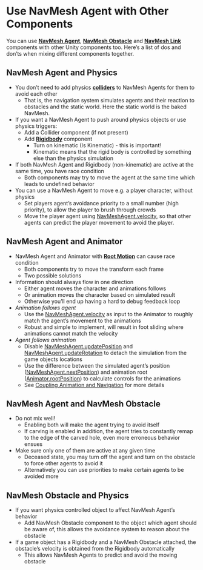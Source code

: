 # Use NavMesh Agent with Other Components

You can use [**NavMesh Agent**](./NavMeshAgent.md), [**NavMesh Obstacle**](./NavMeshObstacle.md) and [**NavMesh Link**](./NavMeshLink.md) components with other Unity components too. Here’s a list of dos and don’ts when mixing different components together.

## NavMesh Agent and Physics

- You don’t need to add physics [**colliders**][1] to NavMesh Agents for them to avoid each other
    - That is, the navigation system simulates agents and their reaction to obstacles and the static world. Here the static world is the baked NavMesh.
- If you want a NavMesh Agent to push around physics objects or use physics triggers:
    - Add a Collider component (if not present)
    - Add [**Rigidbody**][2] component
        - Turn on kinematic (Is Kinematic) - this is important!
        - Kinematic means that the rigid body is controlled by something else than the physics simulation
- If both NavMesh Agent and Rigidbody (non-kinematic) are active at the same time, you have race condition
    - Both components may try to move the agent at the same time which leads to undefined behavior
- You can use a NavMesh Agent to move e.g. a player character, without physics
    - Set players agent’s avoidance priority to a small number (high priority), to allow the player to brush through crowds
    - Move the player agent using [NavMeshAgent.velocity](https://docs.unity3d.com/6000.0/Documentation/ScriptReference/AI.NavMeshAgent-velocity.html), so that other agents can predict the player movement to avoid the player.

## NavMesh Agent and Animator

- NavMesh Agent and Animator with [**Root Motion**][3] can cause race condition
    - Both components try to move the transform each frame
    - Two possible solutions
- Information should always flow in one direction
    - Either agent moves the character and animations follows
    - Or animation moves the character based on simulated result
    - Otherwise you’ll end up having a hard to debug feedback loop
- _Animation follows agent_
    - Use the [NavMeshAgent.velocity](https://docs.unity3d.com/6000.0/Documentation/ScriptReference/AI.NavMeshAgent-velocity.html) as input to the Animator to roughly match the agent’s movement to the animations
    - Robust and simple to implement, will result in foot sliding where animations cannot match the velocity
- _Agent follows animation_
    - Disable [NavMeshAgent.updatePosition](https://docs.unity3d.com/6000.0/Documentation/ScriptReference/AI.NavMeshAgent-updatePosition.html) and [NavMeshAgent.updateRotation](https://docs.unity3d.com/6000.0/Documentation/ScriptReference/AI.NavMeshAgent-updateRotation.html) to detach the simulation from the game objects locations
    - Use the difference between the simulated agent’s position ([NavMeshAgent.nextPosition](https://docs.unity3d.com/6000.0/Documentation/ScriptReference/AI.NavMeshAgent-nextPosition.html)) and animation root ([Animator.rootPosition](https://docs.unity3d.com/6000.0/Documentation/ScriptReference/Animator-rootPosition.html)) to calculate controls for the animations
    - See [Coupling Animation and Navigation](./CouplingAnimationAndNavigation.md) for more details

## NavMesh Agent and NavMesh Obstacle

- Do not mix well!
    - Enabling both will make the agent trying to avoid itself
    - If carving is enabled in addition, the agent tries to constantly remap to the edge of the carved hole, even more erroneous behavior ensues
- Make sure only one of them are active at any given time
    - Deceased state, you may turn off the agent and turn on the obstacle to force other agents to avoid it
    - Alternatively you can use priorities to make certain agents to be avoided more

## NavMesh Obstacle and Physics

- If you want physics controlled object to affect NavMesh Agent’s behavior
    - Add NavMesh Obstacle component to the object which agent should be aware of, this allows the avoidance system to reason about the obstacle
- If a game object has a Rigidbody and a NavMesh Obstacle attached, the obstacle’s velocity is obtained from the Rigidbody automatically
    - This allows NavMesh Agents to predict and avoid the moving obstacle

[1]: ./Glossary.md#collider "An invisible shape that is used to handle physical collisions for an object. A collider doesn’t need to be exactly the same shape as the object’s mesh - a rough approximation is often more efficient and indistinguishable in gameplay."

[2]: ./Glossary.md#rigidbody "A component that allows a GameObject to be affected by simulated gravity and other forces."

[3]: ./Glossary.md#root-motion "Motion of character’s root node, whether it’s controlled by the animation itself or externally."
